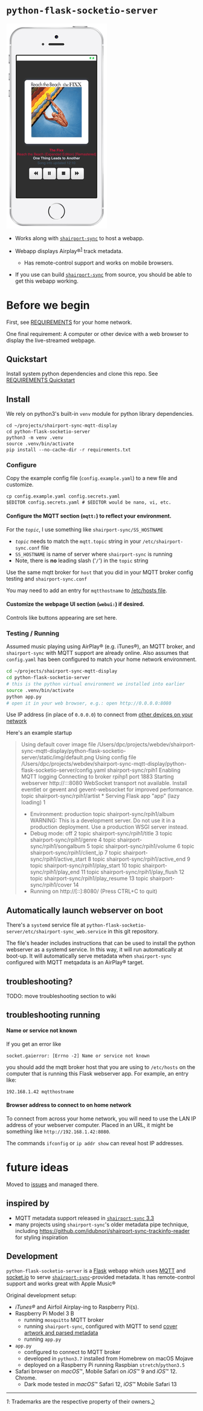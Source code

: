 `python-flask-socketio-server`
==============================

![Safari screencap - Dark mode on iPhone SE](screenshot1.png "Dark mode on iPhone SE")

-	Works along with [`shairport-sync`](https://github.com/mikebrady/shairport-sync) to host a webapp.

-	Webapp displays Airplay®<sup id="a1">[1](#f1)</sup> track metadata.

	-	Has remote-control support and works on mobile browsers.

-	If you use can build [`shairport-sync`](https://github.com/mikebrady/shairport-sync) from source, you should be able to get this webapp working.

Before we begin
===============

First, see [REQUIREMENTS](../REQUIREMENTS.md) for your home network.

One final requirement: A computer or other device with a web browser to display the live-streamed webpage.

Quickstart
----------

Install system python dependencies and clone this repo. See [REQUIREMENTS Quickstart](../REQUIREMENTS.md#quickstart)

Install
-------

We rely on python3's built-in `venv` module for python library dependencies.

```shell
cd ~/projects/shairport-sync-mqtt-display
cd python-flask-socketio-server
python3 -m venv .venv
source .venv/bin/activate
pip install --no-cache-dir -r requirements.txt
```

### Configure

Copy the example config file (`config.example.yaml`) to a new file and customize.

```shell
cp config.example.yaml config.secrets.yaml
$EDITOR config.secrets.yaml # $EDITOR would be nano, vi, etc.
```

#### Configure the MQTT section (`mqtt:`) to reflect your environment.

For the *`topic`*, I use something like `shairport-sync/SS_HOSTNAME`

-	*`topic`* needs to match the `mqtt.topic` string in your `/etc/shairport-sync.conf` file
-	`SS_HOSTNAME` is name of server where `shairport-sync` is running
-	Note, there is **no** leading slash ('`/`') in the `topic` string

Use the same mqtt broker for `host` that you did in your MQTT broker config testing and `shairport-sync.conf`

You may need to add an entry for `mqtthostname` to  [/etc/hosts file](#name-or-service-not-known).

#### Customize the webpage UI section (`webui:`) if desired.

Controls like buttons appearing are set here.

### Testing / Running

Assumed music playing using AirPlay® (e.g. iTunes®), an MQTT broker, and `shairport-sync` with MQTT support are already online. Also assumes that `config.yaml` has been configured to match your home network environment.

```bash
cd ~/projects/shairport-sync-mqtt-display
cd python-flask-socketio-server
# this is the python virtual environment we installed into earlier
source .venv/bin/activate
python app.py
# open it in your web browser, e.g.: open http://0.0.0.0:8080
```

Use IP address (in place of `0.0.0.0`) to connect from [other devices on your network](#browser-address-to-connect-to-on-home-network)

Here's an example startup

 > Using default cover image file /Users/dpc/projects/webdev/shairport-sync-mqtt-display/python-flask-socketio-server/static/img/default.png
 > Using config file /Users/dpc/projects/webdev/shairport-sync-mqtt-display/python-flask-socketio-server/config.yaml
 > shairport-sync/rpih1
 > Enabling MQTT logging
 > Connecting to broker rpihp1 port 1883
 > Starting webserver
 >    http://:::8080
 > WebSocket transport not available. Install eventlet or gevent and gevent-websocket for improved performance.
 > topic shairport-sync/rpih1/artist  * Serving Flask app "app" (lazy loading)
 > 1
 >  * Environment: production
 > topic shairport-sync/rpih1/album    WARNING: This is a development server. Do not use it in a production deployment.
 >    Use a production WSGI server instead.
 >  * Debug mode: off
 > 2
 > topic shairport-sync/rpih1/title 3
 > topic shairport-sync/rpih1/genre 4
 > topic shairport-sync/rpih1/songalbum 5
 > topic shairport-sync/rpih1/volume 6
 > topic shairport-sync/rpih1/client_ip 7
 > topic shairport-sync/rpih1/active_start 8
 > topic shairport-sync/rpih1/active_end 9
 > topic shairport-sync/rpih1/play_start 10
 > topic shairport-sync/rpih1/play_end 11
 > topic shairport-sync/rpih1/play_flush 12
 > topic shairport-sync/rpih1/play_resume 13
 > topic shairport-sync/rpih1/cover 14
 >  * Running on http://[::]:8080/ (Press CTRL+C to quit)

Automatically launch webserver on boot
--------------------------------------

There's a `systemd` service file at `python-flask-socketio-server/etc/shairport-sync_web.service` in this git repository.

The file's header includes instructions that can be used to install the python webserver as a systemd service. In this way, it will run automatically at boot-up. It will automatically serve metadata when `shairport-sync` configured with MQTT metqadata is an AirPlay® target.

troubleshooting?
----------------

TODO: move troubleshooting section to wiki

troubleshooting running
-----------------------

#### Name or service not known

If you get an error like

```
socket.gaierror: [Errno -2] Name or service not known
```

you should add the mqtt broker host that you are using to `/etc/hosts` on the computer that is running this Flask webserver app. For example, an entry like:

```
192.168.1.42 mqtthostname
```

#### Browser address to connect to on home network

To connect from across your home network, you will need to use the LAN IP address of your webserver computer. Placed in an URL, it might be something like `http://192.168.1.42:8080`.

The commands `ifconfig` or `ip addr show` can reveal host IP addresses.

future ideas
============

Moved to [issues](https://github.com/idcrook/shairport-sync-mqtt-display/issues) and managed there.

inspired by
-----------

-	MQTT metadata support released in [`shairport-sync` 3.3](https://github.com/mikebrady/shairport-sync/releases/tag/3.3)
-	many projects using `shairport-sync`'s older metadata pipe technique, including https://github.com/idubnori/shairport-sync-trackinfo-reader for styling inspiration

Development
-----------

`python-flask-socketio-server` is a [Flask](http://flask.pocoo.org) webapp which uses [MQTT](https://www.eclipse.org/paho/clients/python/) and [socket.io](https://github.com/miguelgrinberg/Flask-SocketIO) to serve [`shairport-sync`](https://github.com/mikebrady/shairport-sync)-provided metadata. It has remote-control support and works great with Apple Music®

Original development setup:

-	*iTunes®* and Airfoil Airplay-ing to Raspberry Pi(s).
-	Raspberry Pi Model 3 B
	-	running `mosquitto` MQTT broker
	-	running `shairport-sync`, configured with MQTT to send [cover artwork and parsed metadata](https://github.com/idcrook/shairport-sync-mqtt-display/wiki/Build-shairport-sync-with-MQTT-support#salient-pieces-of-a-working-config-file)
	-	running `app.py`
-	`app.py`
	-	configured to connect to MQTT broker
	-	developed in `python3.7` installed from Homebrew on macOS Mojave
	-	deployed on a Raspberry Pi running Raspbian `stretch`/`python3.5`
-	Safari browser on *macOS*™, Mobile Safari on *iOS*™ 9 and *iOS*™ 12. Chrome.
	-	Dark mode tested in *macOS*™ Safari 12, *iOS*™ Mobile Safari 13

---

<i id="f1">1</i>: Trademarks are the respective property of their owners.[⤸](#a1)
